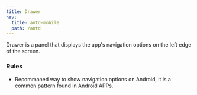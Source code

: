 ```yaml
---
title: Drawer
nav:
  title: antd-mobile
  path: /antd
---
```


Drawer is a panel that displays the app's navigation options on the left edge of the screen.

### Rules

- Recommaned way to show navigation options on Android, it is a common pattern found in Android APPs.

<code src="./demo/dock.tsx" />

<code src="./demo/basic.tsx" />

<API/>